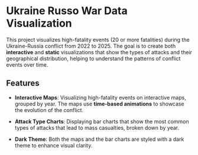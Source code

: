 # Ukraine Russo War Data Visualization

This project visualizes high-fatality events (20 or more fatalities) during the Ukraine-Russia conflict from 2022 to 2025. The goal is to create both **interactive** and **static** visualizations that show the types of attacks and their geographical distribution, helping to understand the patterns of conflict events over time.

## Features

- **Interactive Maps**: Visualizing high-fatality events on interactive maps, grouped by year. The maps use **time-based animations** to showcase the evolution of the conflict.
  
- **Attack Type Charts**: Displaying bar charts that show the most common types of attacks that lead to mass casualties, broken down by year.

- **Dark Theme**: Both the maps and the bar charts are styled with a dark theme to enhance visual clarity.

